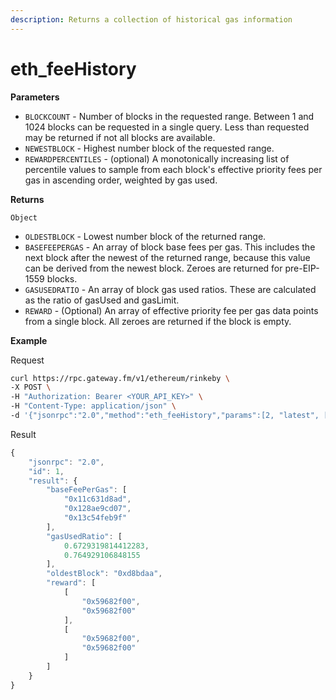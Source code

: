 ```yaml
---
description: Returns a collection of historical gas information
---
```


# eth\_feeHistory

**Parameters**

* `BLOCKCOUNT` - Number of blocks in the requested range. Between 1 and 1024 blocks can be requested in a single query. Less than requested may be returned if not all blocks are available.
* `NEWESTBLOCK` - Highest number block of the requested range.
* `REWARDPERCENTILES` - \(optional\) A monotonically increasing list of percentile values to sample from each block's effective priority fees per gas in ascending order, weighted by gas used.

**Returns**

`Object`

* `OLDESTBLOCK` - Lowest number block of the returned range.
* `BASEFEEPERGAS` - An array of block base fees per gas. This includes the next block after the newest of the returned range, because this value can be derived from the newest block. Zeroes are returned for pre-EIP-1559 blocks.
* `GASUSEDRATIO` - An array of block gas used ratios. These are calculated as the ratio of gasUsed and gasLimit.
* `REWARD` - \(Optional\) An array of effective priority fee per gas data points from a single block. All zeroes are returned if the block is empty. 

**Example**

Request

```bash
curl https://rpc.gateway.fm/v1/ethereum/rinkeby \
-X POST \
-H "Authorization: Bearer <YOUR_API_KEY>" \
-H "Content-Type: application/json" \
-d '{"jsonrpc":"2.0","method":"eth_feeHistory","params":[2, "latest", [15, 25]],"id":1}'
```

Result

```javascript
{
    "jsonrpc": "2.0",
    "id": 1,
    "result": {
        "baseFeePerGas": [
            "0x11c631d8ad",
            "0x128ae9cd07",
            "0x13c54feb9f"
        ],
        "gasUsedRatio": [
            0.6729319814412283,
            0.764929106848155
        ],
        "oldestBlock": "0xd8bdaa",
        "reward": [
            [
                "0x59682f00",
                "0x59682f00"
            ],
            [
                "0x59682f00",
                "0x59682f00"
            ]
        ]
    }
}
```

